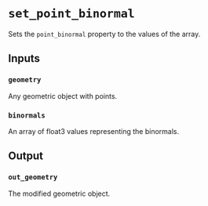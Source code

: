 # `set_point_binormal`

Sets the `point_binormal` property to the values of the array. 

## Inputs

### `geometry`
Any geometric object with points.

### `binormals`
An array of float3 values representing the binormals.

## Output

### `out_geometry`
The modified geometric object.
